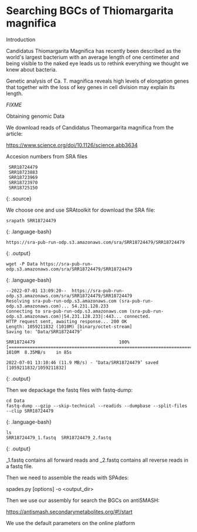 # Searching BGCs of Thiomargarita magnifica

Introduction

Candidatus Thiomargarita Magnifica has recently been described as the world's largest bacterium with an average length of one centimeter and being visible to the naked eye leads us to rethink everything we thought we knew about bacteria.

Genetic analysis of Ca. T. magnifica reveals high levels of elongation genes that together with the loss of key genes in cell division may explain its length.
 
 _FIXME_
 
Obtaining genomic Data

We download reads of Candidatus Theomargarita magnifica from the article:

https://www.science.org/doi/10.1126/science.abb3634

Accesion numbers from SRA files
~~~
 SRR18724479
 SRR18723883
 SRR18723969
 SRR18723970 
 SRR18725150
 ~~~
 {: .source}

We choose one and use SRAtoolkit for download the SRA file:

~~~
srapath SRR18724479
~~~
{: .language-bash}

~~~
https://sra-pub-run-odp.s3.amazonaws.com/sra/SRR18724479/SRR18724479
~~~
{: .output}

~~~
wget -P Data https://sra-pub-run-odp.s3.amazonaws.com/sra/SRR18724479/SRR18724479
~~~
{: .language-bash}

~~~
--2022-07-01 13:09:20--  https://sra-pub-run-odp.s3.amazonaws.com/sra/SRR18724479/SRR18724479
Resolving sra-pub-run-odp.s3.amazonaws.com (sra-pub-run-odp.s3.amazonaws.com)... 54.231.128.233
Connecting to sra-pub-run-odp.s3.amazonaws.com (sra-pub-run-odp.s3.amazonaws.com)|54.231.128.233|:443... connected.
HTTP request sent, awaiting response... 200 OK
Length: 1059211832 (1010M) [binary/octet-stream]
Saving to: ‘Data/SRR18724479’

SRR18724479                                100%[========================================================================================>]   1010M  8.35MB/s    in 85s

2022-07-01 13:10:46 (11.9 MB/s) - ‘Data/SRR18724479’ saved [1059211832/1059211832]
~~~
{: .output}

Then we depackage the fastq files with fastq-dump:

~~~
cd Data
fastq-dump --gzip --skip-technical --readids --dumpbase --split-files --clip SRR18724479
~~~
{: .language-bash}

~~~
ls 
SRR18724479_1.fastq  SRR18724479_2.fastq
~~~
{: .output}

_1.fastq contains all forward reads and _2.fastq contains all reverse reads in a fastq file.

Then we need to assemble the reads with SPAdes:

spades.py [options] -o <output_dir>

Then we use our assembly for search the BGCs on antiSMASH:

https://antismash.secondarymetabolites.org/#!/start

We use the default parameters on the online platform







